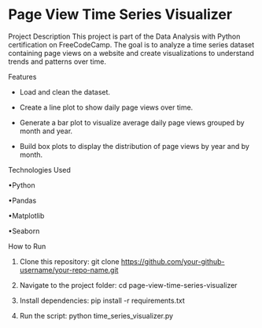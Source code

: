 # Page View Time Series Visualizer
Project Description
This project is part of the Data Analysis with Python certification on FreeCodeCamp. The goal is to analyze a time series dataset containing page views on a website and create visualizations to understand trends and patterns over time.

Features
- Load and clean the dataset.

- Create a line plot to show daily page views over time.

- Generate a bar plot to visualize average daily page views grouped by month and year.

- Build box plots to display the distribution of page views by year and by month.


Technologies Used

•Python

•Pandas

•Matplotlib

•Seaborn

How to Run

1. Clone this repository:
   git clone https://github.com/your-github-username/your-repo-name.git

2. Navigate to the project folder:
cd
page-view-time-series-visualizer

3. Install dependencies:
pip install -r requirements.txt


4. Run the script:
python time_series_visualizer.py
   
